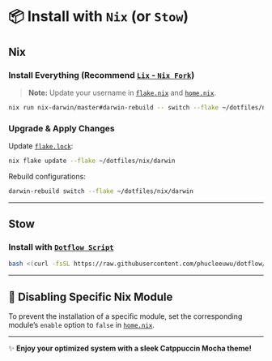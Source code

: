 # 📦 Install with `Nix` (or `Stow`)

## **Nix**

### Install Everything (Recommend [`Lix` - `Nix Fork`](https://github.com/lix-project/lix))

> **Note:** Update your username in [`flake.nix`](./nix/darwin/flake.nix) and [`home.nix`](./nix/darwin/home.nix).

```bash
nix run nix-darwin/master#darwin-rebuild -- switch --flake ~/dotfiles/nix/darwin
```

### Upgrade & Apply Changes

Update [`flake.lock`](./nix/darwin/flake.lock):

```bash
nix flake update --flake ~/dotfiles/nix/darwin
```

Rebuild configurations:

```bash
darwin-rebuild switch --flake ~/dotfiles/nix/darwin
```

---

## **Stow**

### Install with [`Dotflow Script`](https://github.com/phucleeuwu/dotflow)

```bash
bash <(curl -fsSL https://raw.githubusercontent.com/phucleeuwu/dotflow/main/i.sh)
```

---

## 🚫 Disabling Specific Nix Module

To prevent the installation of a specific module, set the corresponding module’s `enable` option to `false` in [`home.nix`](./nix/darwin/home.nix).

---

✨ **Enjoy your optimized system with a sleek Catppuccin Mocha theme!**
